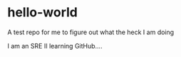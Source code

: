 # hello-world
A test repo for me to figure out what the heck I am doing

I am an SRE II learning GitHub....
